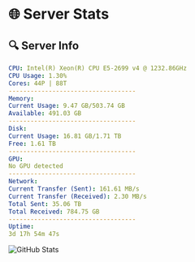 # 🌐 Server Stats
## 🔍 Server Info
```yaml
CPU: Intel(R) Xeon(R) CPU E5-2699 v4 @ 1232.86GHz
CPU Usage: 1.30%
Cores: 44P | 88T
-----------------------------------
Memory:
Current Usage: 9.47 GB/503.74 GB
Available: 491.03 GB
-----------------------------------
Disk:
Current Usage: 16.81 GB/1.71 TB
Free: 1.61 TB
-----------------------------------
GPU:
No GPU detected
-----------------------------------
Network:
Current Transfer (Sent): 161.61 MB/s
Current Transfer (Received): 2.30 MB/s
Total Sent: 35.06 TB
Total Received: 784.75 GB
-----------------------------------
Uptime:
3d 17h 54m 47s
```
![GitHub Stats](https://img.shields.io/badge/Updated-2025-02-11_16:38:05-blue)